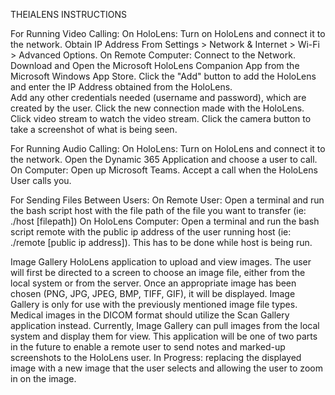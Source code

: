 THEIALENS INSTRUCTIONS

For Running Video Calling:
  On HoloLens: Turn on HoloLens and connect it to the network.
               Obtain IP Address From Settings > Network & Internet > Wi-Fi > Advanced Options. 
  On Remote Computer: Connect to the Network. Download and Open the Microsoft HoloLens Companion App from the Microsoft Windows App Store. 
                      Click the "Add" button to add the HoloLens and enter the IP Address obtained from the HoloLens.  
                      Add any other credentials needed (username and password), which are created by the user. 
                      Click the new connection made with the HoloLens.
                      Click video stream to watch the video stream.
                      Click the camera button to take a screenshot of what is being seen.
                      
For Running Audio Calling:
  On HoloLens: Turn on HoloLens and connect it to the network.
               Open the Dynamic 365 Application and choose a user to call.
  On Computer: Open up Microsoft Teams.
               Accept a call when the HoloLens User calls you.
               
For Sending Files Between Users:
  On Remote User: Open a terminal and run the bash script host with the file path of the file you want to transfer (ie: ./host [filepath])
  On HoloLens Computer: Open a terminal and run the bash script remote with the public ip address of the user running host (ie: ./remote [public ip address]). This has to be done while host is being run.

Image Gallery
HoloLens application to upload and view images.  The user will first be directed to a screen to choose an image file, either from the local system or from the server.  Once an appropriate image has been chosen (PNG, JPG, JPEG, BMP, TIFF, GIF), it will be displayed.  Image Gallery is only for use with the previously mentioned image file types.  Medical images in the DICOM format should utilize the Scan Gallery application instead.  Currently, Image Gallery can pull images from the local system and display them for view.  This application will be one of two parts in the future to enable a remote user to send notes and marked-up screenshots to the HoloLens user.  In Progress: replacing the displayed image with a new image that the user selects and allowing the user to zoom in on the image.
